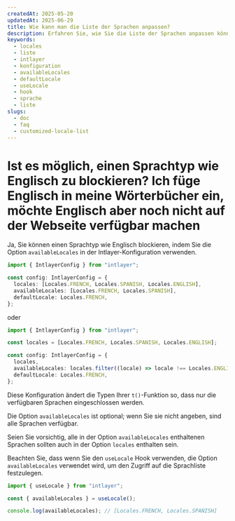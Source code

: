 ```yaml
---
createdAt: 2025-05-20
updatedAt: 2025-06-29
title: Wie kann man die Liste der Sprachen anpassen?
description: Erfahren Sie, wie Sie die Liste der Sprachen anpassen können.
keywords:
  - locales
  - liste
  - intlayer
  - konfiguration
  - availableLocales
  - defaultLocale
  - useLocale
  - hook
  - sprache
  - liste
slugs:
  - doc
  - faq
  - customized-locale-list
---
```


# Ist es möglich, einen Sprachtyp wie Englisch zu blockieren? Ich füge Englisch in meine Wörterbücher ein, möchte Englisch aber noch nicht auf der Webseite verfügbar machen

Ja, Sie können einen Sprachtyp wie Englisch blockieren, indem Sie die Option `availableLocales` in der Intlayer-Konfiguration verwenden.

```ts
import { IntlayerConfig } from "intlayer";

const config: IntlayerConfig = {
  locales: [Locales.FRENCH, Locales.SPANISH, Locales.ENGLISH],
  availableLocales: [Locales.FRENCH, Locales.SPANISH],
  defaultLocale: Locales.FRENCH,
};
```

oder

```ts
import { IntlayerConfig } from "intlayer";

const locales = [Locales.FRENCH, Locales.SPANISH, Locales.ENGLISH];

const config: IntlayerConfig = {
  locales,
  availableLocales: locales.filter((locale) => locale !== Locales.ENGLISH),
  defaultLocale: Locales.FRENCH,
};
```

Diese Konfiguration ändert die Typen Ihrer `t()`-Funktion so, dass nur die verfügbaren Sprachen eingeschlossen werden.

Die Option `availableLocales` ist optional; wenn Sie sie nicht angeben, sind alle Sprachen verfügbar.

Seien Sie vorsichtig, alle in der Option `availableLocales` enthaltenen Sprachen sollten auch in der Option `locales` enthalten sein.

Beachten Sie, dass wenn Sie den `useLocale` Hook verwenden, die Option `availableLocales` verwendet wird, um den Zugriff auf die Sprachliste festzulegen.

```ts
import { useLocale } from "intlayer";

const { availableLocales } = useLocale();

console.log(availableLocales); // [Locales.FRENCH, Locales.SPANISH]
```
